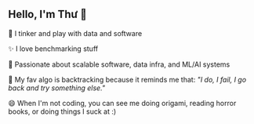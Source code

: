 ## Hello, I'm Thư 👋

🔭 I tinker and play with data and software

✨ I love benchmarking stuff

🌱 Passionate about scalable software, data infra, and ML/AI systems

💬 My fav algo is backtracking because it reminds me that: *"I do, I fail, I go back and try something else."*

😄 When I'm not coding, you can see me doing origami, reading horror books, or doing things I suck at :)
<!--
**thuinanutshell/thuinanutshell** is a ✨ _special_ ✨ repository because its `README.md` (this file) appears on your GitHub profile.

Here are some ideas to get you started:

- 🔭 I’m currently working on ...
- 🌱 I’m currently learning ...
- 👯 I’m looking to collaborate on ...
- 🤔 I’m looking for help with ...
- 💬 Ask me about ...
- 📫 How to reach me: ...
- 😄 Pronouns: ...
- ⚡ Fun fact: ...
-->

